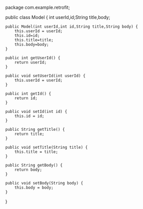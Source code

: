 package com.example.retrofit;

public class Model {
    int userId,id;String title,body;

    public Model(int userId,int id,String title,String body) {
        this.userId = userId;
        this.id=id;
        this.title=title;
        this.body=body;
    }

    public int getUserId() {
        return userId;
    }

    public void setUserId(int userId) {
        this.userId = userId;
    }

    public int getId() {
        return id;
    }

    public void setId(int id) {
        this.id = id;
    }

    public String getTitle() {
        return title;
    }

    public void setTitle(String title) {
        this.title = title;
    }

    public String getBody() {
        return body;
    }

    public void setBody(String body) {
        this.body = body;
    }
}
